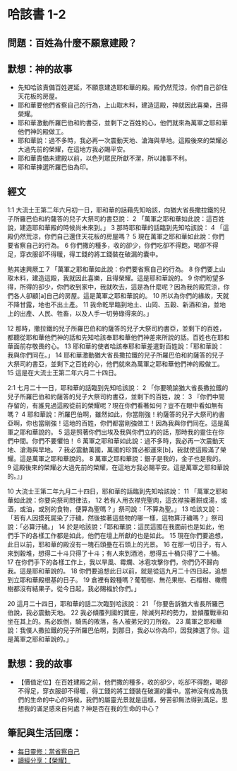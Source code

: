 # 哈該書 1-2

## 問題：百姓為什麼不願意建殿？

## 默想：神的故事
+ 先知哈該責備百姓遲延，不願意建造耶和華的殿。殿仍然荒涼，你們自己卻住天花板的房屋。
+ 耶和華要他們省察自己的行為，上山取木料，建造這殿，神就因此喜樂，且得榮耀。
+ 耶和華激動所羅巴伯和約書亞，並剩下之百姓的心，他們就來為萬軍之耶和華他們神的殿做工。
+ 耶和華說：過不多時，我必再一次震動天地、滄海與旱地。這殿後來的榮耀必大過先前的榮耀，在這地方我必賜平安。
+ 耶和華責備未建殿以前，以色列眾民所獻不潔，所以諸事不利。
+ 耶和華揀選所羅巴伯為印。

## 經文

1:1 大流士王第二年六月初一日，耶和華的話藉先知哈該，向猶大省長撒拉鐵的兒子所羅巴伯和約薩答的兒子大祭司約書亞說： 2 「萬軍之耶和華如此說：這百姓說，建造耶和華殿的時候尚未來到。」 3 那時耶和華的話臨到先知哈該說： 4 「這殿仍然荒涼，你們自己還住天花板的房屋嗎？ 5 現在萬軍之耶和華如此說：你們要省察自己的行為。 6 你們撒的種多，收的卻少，你們吃卻不得飽，喝卻不得足，穿衣服卻不得暖，得工錢的將工錢裝在破漏的囊中。

勉其速興厥工
7 「萬軍之耶和華如此說：你們要省察自己的行為。 8 你們要上山取木料，建造這殿，我就因此喜樂，且得榮耀。這是耶和華說的。 9 你們盼望多得，所得的卻少，你們收到家中，我就吹去，這是為什麼呢？因為我的殿荒涼，你們各人卻顧[a]自己的房屋。這是萬軍之耶和華說的。 10 所以為你們的緣故，天就不降甘露，地也不出土產。 11 我命乾旱臨到地土、山岡、五穀、新酒和油，並地上的出產、人民、牲畜，以及人手一切勞碌得來的。」

12 那時，撒拉鐵的兒子所羅巴伯和約薩答的兒子大祭司約書亞，並剩下的百姓，都聽從耶和華他們神的話和先知哈該奉耶和華他們神差來所說的話。百姓也在耶和華面前存敬畏的心。 13 耶和華的使者哈該奉耶和華差遣對百姓說：「耶和華說：我與你們同在。」 14 耶和華激動猶大省長撒拉鐵的兒子所羅巴伯和約薩答的兒子大祭司約書亞，並剩下之百姓的心，他們就來為萬軍之耶和華他們神的殿做工。 15 這是在大流士王第二年六月二十四日。

2:1 七月二十一日，耶和華的話臨到先知哈該說： 2 「你要曉諭猶大省長撒拉鐵的兒子所羅巴伯和約薩答的兒子大祭司約書亞，並剩下的百姓，說： 3 『你們中間存留的，有誰見過這殿從前的榮耀呢？現在你們看著如何？豈不在眼中看如無有嗎？ 4 耶和華說：所羅巴伯啊，雖然如此，你當剛強！約薩答的兒子大祭司約書亞啊，你也當剛強！這地的百姓，你們都當剛強做工！因為我與你們同在。這是萬軍之耶和華說的。 5 這是照著你們出埃及我與你們立約的話，那時我的靈住在你們中間。你們不要懼怕！ 6 萬軍之耶和華如此說：過不多時，我必再一次震動天地、滄海與旱地。 7 我必震動萬國，萬國的珍寶必都運來[b]，我就使這殿滿了榮耀。這是萬軍之耶和華說的。 8 萬軍之耶和華說：銀子是我的，金子也是我的。 9 這殿後來的榮耀必大過先前的榮耀，在這地方我必賜平安。這是萬軍之耶和華說的。』」

10 大流士王第二年九月二十四日，耶和華的話臨到先知哈該說： 11 「萬軍之耶和華如此說：你要向祭司問律法， 12 若有人用衣襟兜聖肉，這衣襟挨著餅或湯，或酒，或油，或別的食物，便算為聖嗎？」祭司說：「不算為聖。」 13 哈該又說：「若有人因摸死屍染了汙穢，然後挨著這些物的哪一樣，這物算汙穢嗎？」祭司說：「必算汙穢。」 14 於是哈該說：「耶和華說：這民這國在我面前也是如此，他們手下的各樣工作都是如此，他們在壇上所獻的也是如此。 15 現在你們要追想，此日以前，耶和華的殿沒有一塊石頭壘在石頭上的光景。 16 在那一切日子，有人來到穀堆，想得二十斗只得了十斗；有人來到酒池，想得五十桶只得了二十桶。 17 在你們手下的各樣工作上，我以旱風、霉爛、冰雹攻擊你們，你們仍不歸向我。這是耶和華說的。 18 你們要追想此日以前，就是從這九月二十四日起，追想到立耶和華殿根基的日子。 19 倉裡有穀種嗎？葡萄樹、無花果樹、石榴樹、橄欖樹都沒有結果子。從今日起，我必賜福於你們。」

20 這月二十四日，耶和華的話二次臨到哈該說： 21 「你要告訴猶大省長所羅巴伯說，我必震動天地。 22 我必傾覆列國的寶座，除滅列邦的勢力，並傾覆戰車和坐在其上的。馬必跌倒，騎馬的敗落，各人被弟兄的刀所殺。 23 萬軍之耶和華說：我僕人撒拉鐵的兒子所羅巴伯啊，到那日，我必以你為印，因我揀選了你。這是萬軍之耶和華說的。」

## 默想：我的故事
+ 【價值定位】在百姓建殿之前，他們撒的種多，收的卻少，吃卻不得飽，喝卻不得足，穿衣服卻不得暖，得工錢的將工錢裝在破漏的囊中。當神沒有成為我們的生命的中心的時候，我們的屬靈光景就是這樣，勞苦卻無法得到滿足。思想我的滿足感來自何處？神是否在我的生命的中心？

## 筆記與生活回應：
+ [每日靈修：當省察自己](https://bibleplan.github.io/sharing/zhuolin/day2-wk94-sharing.html)
+ [讀經分享：【榮耀】](https://bibleplan.github.io/sharing/day2-wk94-sharing.html)
